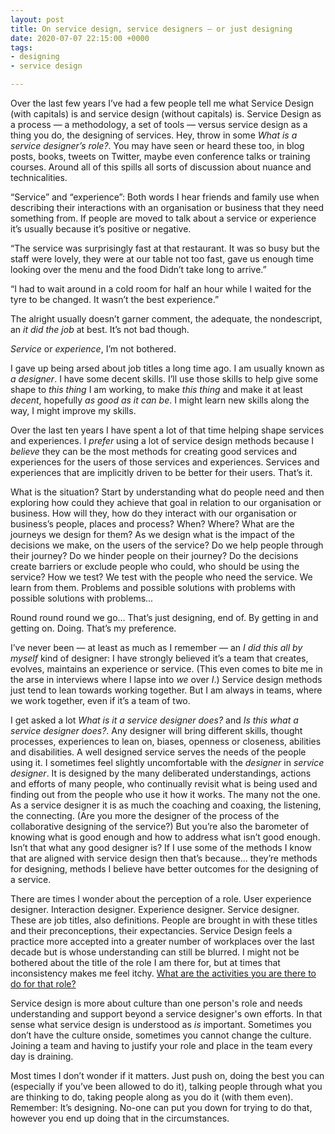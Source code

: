 ```yaml
---
layout: post
title: On service design, service designers — or just designing
date: 2020-07-07 22:15:00 +0000
tags:
- designing
- service design

---
```

Over the last few years I’ve had a few people tell me what Service Design (with capitals) is and service design (without capitals) is. Service Design as a process — a methodology, a set of tools — versus service design as a thing you do, the designing of services. Hey, throw in some _What is a service designer’s role?_. You may have seen or heard these too, in blog posts, books, tweets on Twitter, maybe even conference talks or training courses. Around all of this spills all sorts of discussion about nuance and technicalities.

“Service” and “experience”: Both words I hear friends and family use when describing their interactions with an organisation or business that they need something from. If people are moved to talk about a service or experience it’s usually because it’s positive or negative.

“The service was surprisingly fast at that restaurant. It was so busy but the staff were lovely, they were at our table not too fast, gave us enough time looking over the menu and the food Didn’t take long to arrive.”

“I had to wait around in a cold room for half an hour while I waited for the tyre to be changed. It wasn’t the best experience.”

The alright usually doesn’t garner comment, the adequate, the nondescript, an _it did the job_ at best. It’s not bad though.

_Service_ or _experience_, I’m not bothered.

I gave up being arsed about job titles a long time ago. I am usually known as _a designer_. I have some decent skills. I’ll use those skills to help give some shape to _this thing_ I am working, to make _this thing_ and make it at least _decent_,  hopefully _as good as it can be_. I might learn new skills along the way, I might improve my skills.

Over the last ten years I have spent a lot of that time helping shape services and experiences. I _prefer_ using a lot of service design methods because I _believe_ they can be the most methods for creating good services and experiences for the users of those services and experiences. Services and experiences that are implicitly driven to be better for their users. That’s it.

What is the situation? Start by understanding what do people need and then exploring how could they achieve that goal in relation to our organisation or business. How will they, how do they interact with our organisation or business’s people, places and process? When? Where? What are the journeys we design for them? As we design what is the impact of the decisions we make, on the users of the service? Do we help people through their journey? Do we hinder people on their journey? Do the decisions create barriers or exclude people who could, who should be using the service? How we test? We test with the people who need the service. We learn from them. Problems and possible solutions with problems with possible solutions with problems...

Round round round we go... That’s just designing, end of. By getting in and getting on. Doing. That’s my preference.

I’ve never been — at least as much as I remember — an _I did this all by myself_ kind of designer: I have strongly believed it’s a team that creates, evolves, maintains an experience or service. (This even comes to bite me in the arse in interviews where I lapse into _we_ over _I_.) Service design methods just tend to lean towards working together. But I am always in teams, where we work together, even if it’s a team of two.

I get asked a lot  _What is it a service designer does?_ and _Is this what a service designer does?_. Any designer will bring different skills, thought processes, experiences to lean on, biases, openness or closeness, abilities and disabilities. A well designed service serves the needs of the people using it. I sometimes feel slightly uncomfortable with the _designer_ in _service designer_. It is designed by the many deliberated understandings, actions and efforts of many people, who continually revisit what is being used and finding out from the people who use it how it works. The many not the one. As a service designer it is as much the coaching and coaxing, the listening, the connecting. (Are you more the designer of the process of the collaborative designing of the service?) But you’re also the barometer of knowing what is good enough and how to address what isn’t good enough. Isn’t that what any good designer is? If I use some of the methods I know that are aligned with service design then that’s because... they’re methods for designing, methods I believe have better outcomes for the designing of a service.

There are times I wonder about the perception of a role. User experience designer. Interaction designer. Experience designer. Service designer. These are job titles, also definitions. People are brought in with these titles and their preconceptions, their expectancies. Service Design feels a practice more accepted into a greater number of workplaces over the last decade but is whose understanding can still be blurred. I might not be bothered about the title of the role I am there for, but at times that inconsistency makes me feel itchy. [What are the activities you are there to do for that role?](https://www.ermlikeyeah.com/ten-questions-for-a-new-role/)

Service design is more about culture than one person's role and needs understanding and support beyond a service designer's own efforts. In that sense what service design is understood as _is_ important. Sometimes you don’t have the culture onside, sometimes you cannot change the culture. Joining a team and having to justify your role and place in the team every day is draining.

Most times I don’t wonder if it matters. Just push on, doing the best you can (especially if you’ve been allowed to do it), talking people through what you are thinking to do, taking people along as you do it (with them even). Remember: It’s designing. No-one can put you down for trying to do that, however you end up doing that in the circumstances.